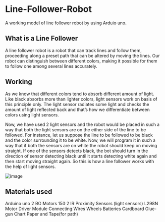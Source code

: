 # Line-Follower-Robot

A working model of line follower robot by using Arduio uno.

## What is a Line Follower
A line follower robot is a robot that can track lines and follow them, proceeding along a preset path that can be altered by moving the lines. Our robot can distinguish between different colors, making it possible for them to follow one among several lines accurately.


## Working
As we know that different colors tend to absorb different amount of light. Like black absorbs more than lighter colors, light sensors work on basis of this principle only.  The light sensor radiates some light and checks the amount of light reflected back and that’s how we differentiate between colors using light sensors.

Now, we have used 2 light sensors and the robot would be placed in such a way that both the light sensors are on the either side of the line to be followed. For instance, let us suppose the line to be followed to be black and the color surrounding it to be white. Now, we will program it in such a way that if both the sensors are on white the robot should keep on moving straight. If one of the sensors detects black, the bot should turn in the direction of sensor detecting black until it starts detecting white again and then start moving straight again. So this is how a line follower works with the help of light sensors.

![image](https://user-images.githubusercontent.com/58677568/119220452-4663a500-bb08-11eb-87ba-d63f5ac7297c.png)

## Materials used
Arduino uno
2 BO Motors 150
2 IR Proximity Sensors (light sensors)
L298N Motor Driver Module
Connecting Wires
Wheels
Batteries
Cardboard
Glue-gun
Chart Paper and Tape(for path)
